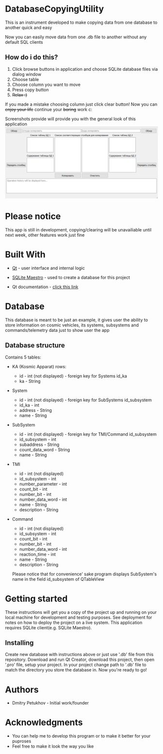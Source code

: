 # DatabaseCopyingUtility
This is an instrument developed to make copying data from one database to another quick and easy

Now you can easily move data from one .db file to another without any default SQL clients
## How do i do this?
1) Click browse buttons in application and choose SQLite database files via dialog window 
2) Choose table 
3) Choose column you want to move
4) Press copy button 
5) ~~Relax :)~~ 

If you made a mistake choosing column just click clear button! Now you can ~~enjoy your life~~ continue your ~~boring~~ work c:
        

Screenshots provide will provide you with the general look of this application
![alt tag](copier_utility_v1_1.png)

# Please notice
This app is still in development, copying/clearing will be unavailiable until next week, other features work just fine

# Built With
- [Qt](http://www.qt.io/) - user interface and internal logic
- [SQLite Maestro](https://www.sqlmaestro.com/products/sqlite/maestro/) - used to create a database for this project

- Qt documentation - [click this link](http://doc.qt.io/)

# Database 
This database is meant to be just an example, it gives user the ability to store information on cosmic vehicles, its systems, subsystems and commands/telemetry data just to show user the app
  ## Database structure
Contains 5 tables: 
- KA (Kosmic Apparat)
    rows:
    - id - int (not displayed) - foreign key for Systems id_ka
    - ka - String
- System 
    - id - int (not displayed) - foreign key for SubSystems id_subsystem
    - id_ka - int
    - address - String
    - name - String
- SubSystem
    - id - int (not displayed) - foreign key for TMI/Command id_subsystem
    - id_subsystem - int
    - subaddress - String
    - count_data_word - String
    - name - String
- TMI
    - id - int (not displayed)
    - id_subsystem - int
    - number_parameter - int
    - count_bit - int
    - number_bit - int
    - number_data_word - int
    - name - String
    - description - String
- Command
    - id - int (not displayed)
    - id_subsystem - int
    - count_bit - int
    - number_bit - int
    - number_data_word - int
    - reaction_time - int
    - name - String
    - description - String
    
    Please notice that for convenience' sake program displays SubSystem's name in the field id_subsystem of QTableView
# Getting started
These instructions will get you a copy of the project up and running on your local machine for development and testing purposes. See deployment for notes on how to deploy the project on a live system.
This application requires SQLite client(e.g. SQLite Maestro).

## Installing
Create new database with instructions above or just use '.db' file from this repository.
Download and run Qt Creator, download this project, then open '.pro' file, setup your project. 
In your project change path to '.db' file to match the directory you store the database in.
Now you're ready to go!

# Authors
- Dmitry Petukhov - Initial work/founder

# Acknowledgments
  - You can help me to develop this program or to make it better for your puproses 
  - Feel free to make it look the way you like
 

